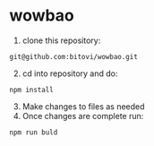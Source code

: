 # wowbao

1. clone this repository:
```
git@github.com:bitovi/wowbao.git
```

2. cd into repository and do:
```
npm install
```

3. Make changes to files as needed
4. Once changes are complete run:
```
npm run buld
```

